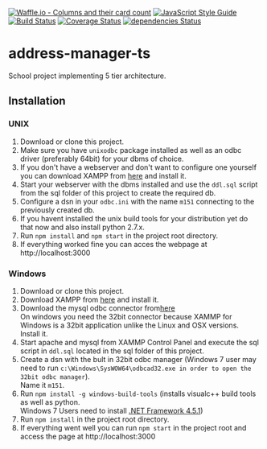 [![Waffle.io - Columns and their card count](https://badge.waffle.io/danielHPeters/address-manager-ts.svg?columns=all)](https://waffle.io/danielHPeters/address-manager-ts) [![JavaScript Style Guide](https://img.shields.io/badge/code_style-standard-brightgreen.svg)](https://standardjs.com) [![Build Status](https://travis-ci.org/danielHPeters/address-manager-ts.svg?branch=master)](https://travis-ci.org/danielHPeters/address-manager-ts) [![Coverage Status](https://coveralls.io/repos/github/danielHPeters/address-manager-ts/badge.svg?branch=master)](https://coveralls.io/github/danielHPeters/address-manager-ts?branch=master) [![dependencies Status](https://david-dm.org/danielHpeters/address-manager-ts/status.svg)](https://david-dm.org/danielHpeters/address-manager-ts)
# address-manager-ts
School project implementing 5 tier architecture.

## Installation
### UNIX
1. Download or clone this project.
2. Make sure you have `unixodbc` package installed as well as an odbc driver (preferably 64bit) for your dbms of choice.
3. If you don't have a webserver and don't want to configure one yourself you can download 
XAMPP from [here](https://www.apachefriends.org/de/index.html) and install it.  
4. Start your webserver with the dbms installed and use the `ddl.sql` script from the sql folder of this project
   to create the required db.
5. Configure a dsn in your `odbc.ini` with the name `m151` connecting to the previously created db.
6. If you havent installed the unix build tools for your distribution yet do that now and also install python 2.7.x.
7. Run `npm install` and `npm start` in the project root directory.
8. If everything worked fine you can acces the webpage at http://localhost:3000
### Windows
1. Download or clone this project.
2. Download XAMPP from [here](https://www.apachefriends.org/de/index.html) and install it.
2. Download the mysql odbc connector from[here](https://dev.mysql.com/downloads/connector/odbc/)  
   On windows you need the 32bit connector because XAMMP for Windows is a 32bit application unlike the Linux and OSX versions.  
   Install it.
3. Start apache and mysql from XAMMP Control Panel and execute the sql script in `ddl.sql` located in the sql folder of this project.  
4. Create a dsn with the bult in 32bit odbc manager (Windows 7 user may need to run `c:\Windows\SysWOW64\odbcad32.exe in order to open the 32bit odbc manager`).  
   Name it `m151`.
4. Run `npm install -g windows-build-tools` (installs visualc++ build tools as well as python.  
   Windows 7  Users need to install [.NET Framework 4.5.1](http://www.microsoft.com/en-us/download/details.aspx?id=40773))
5. Run `npm install` in the project root directory.
6. If everything went well you can run `npm start` in the project root and access the page at http://localhost:3000
